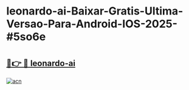 # leonardo-ai-Baixar-Gratis-Ultima-Versao-Para-Android-IOS-2025-#5so6e

# <h2><a href="https://ainizakaria.my?title=leonardo-ai&ref=22M">🔗👉 🔴 leonardo-ai</a></h2>

[![acn](https://github.com/user-attachments/assets/0f9c940e-d8b0-45ae-aac7-cd30a18b3e1c)](https://ainizakaria.my?title=leonardo-ai&ref=22M)

